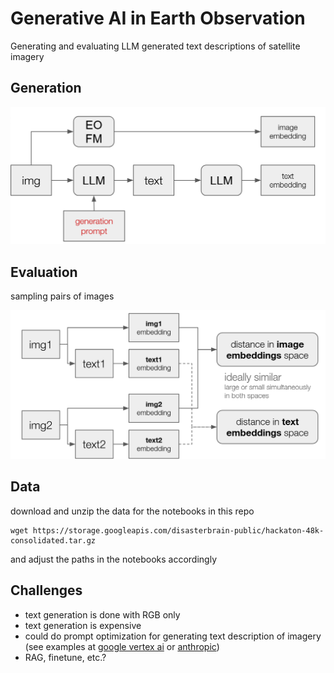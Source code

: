 # Generative AI in Earth Observation

Generating and evaluating LLM generated text descriptions of satellite imagery

## Generation

![process](imgs/process.png) 

## Evaluation

sampling pairs of images

![process](imgs/evaluation.png) 

## Data

download and unzip the data for the notebooks in this repo

```
wget https://storage.googleapis.com/disasterbrain-public/hackaton-48k-consolidated.tar.gz
```

and adjust the paths in the notebooks accordingly

## Challenges

- text generation is done with RGB only
- text generation is expensive
- could do prompt optimization for generating text description of imagery (see examples at [google vertex ai](https://cloud.google.com/vertex-ai/generative-ai/docs/learn/prompts/prompt-optimizer) or [anthropic](https://docs.anthropic.com/en/docs/build-with-claude/prompt-engineering/prompt-improver))
- RAG, finetune, etc.?
